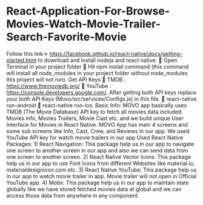 # React-Application-For-Browse-Movies-Watch-Movie-Trailer-Search-Favorite-Movie
Follow this link-> https://facebook.github.io/react-native/docs/getting-started.html to download and install nodejs and react native.  Open Terminal in your project folder  Hit npm install command (this command will install all node_modules in your project folder without node_modules this project will not run). Get API Keys  TMDB : https://www.themoviedb.org/  YouTube : https://console.developers.google.com/. After getting both API keys replace your both API Keys (Movo/src/services/Configs.js) in this file.  react-native run-android  react-native run-ios. Basic Info: MOVO app basically uses TMDB (The Movie Database) API key to fetch all movies data included Movies info, Movies Trailers, Movie Cast etc. and we build unique User Interface for Movies in React Native. MOVO App has main 4 screens and some sub screens like Info, Cast, Crew, and Reviews in our app. We used YouTube API key for watch movie trailers in our app Used React Native Packages: 1) React Navigation: This package help us in our app to navigate one screen to another screen in our app and also we can send data from one screen to another screen. 2) React Native Vector Icons: This package help us in our app to use Font Icons from different Websites like material.io, materialdesignicon.com etc. 3) React Native YouTube: This package help us in our app to watch movie trailer in app. Movie trailer will not open in Official YouTube app. 4) Mobx: This package help us in our app to maintain state globally like we have stored fetched movies data at global and we can access those data from anywhere in any component.
